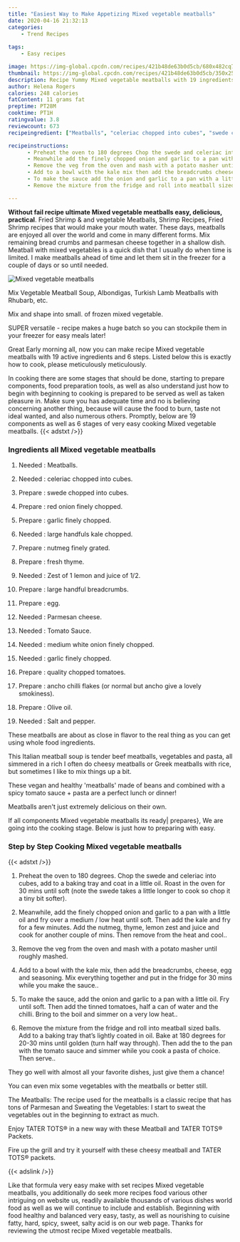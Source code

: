 ```yaml
---
title: "Easiest Way to Make Appetizing Mixed vegetable meatballs"
date: 2020-04-16 21:32:13
categories:
    - Trend Recipes
    
tags:
    - Easy recipes

image: https://img-global.cpcdn.com/recipes/421b48de63b0d5cb/680x482cq70/mixed-vegetable-meatballs-recipe-main-photo.jpg
thumbnail: https://img-global.cpcdn.com/recipes/421b48de63b0d5cb/350x250cq70/mixed-vegetable-meatballs-recipe-main-photo.jpg
description: Recipe Yummy Mixed vegetable meatballs with 19 ingredients and 6 stages of easy cooking.
author: Helena Rogers
calories: 248 calories
fatContent: 11 grams fat
preptime: PT28M
cooktime: PT1H
ratingvalue: 3.8
reviewcount: 673
recipeingredient: ["Meatballs", "celeriac chopped into cubes", "swede chopped into cubes", "red onion finely chopped", "garlic finely chopped", "large handfuls kale chopped", "nutmeg finely grated", "fresh thyme", "Zest of 1 lemon and juice of 12", "large handful breadcrumbs", "egg", "Parmesan cheese", "Tomato Sauce", "medium white onion finely chopped", "garlic finely chopped", "quality chopped tomatoes", "ancho chilli flakes or normal but ancho give a lovely smokiness", "Olive oil", "Salt and pepper"]

recipeinstructions: 
      - Preheat the oven to 180 degrees Chop the swede and celeriac into cubes add to a baking tray and coat in a little oil Roast in the oven for 30 mins until soft note the swede takes a little longer to cook so chop it a tiny bit softer 
      - Meanwhile add the finely chopped onion and garlic to a pan with a little oil and fry over a medium  low heat until soft Then add the kale and fry for a few minutes Add the nutmeg thyme lemon zest and juice and cook for another couple of mins Then remove from the heat and cool 
      - Remove the veg from the oven and mash with a potato masher until roughly mashed 
      - Add to a bowl with the kale mix then add the breadcrumbs cheese egg and seasoning Mix everything together and put in the fridge for 30 mins while you make the sauce 
      - To make the sauce add the onion and garlic to a pan with a little oil Fry until soft Then add the tinned tomatoes half a can of water and the chilli Bring to the boil and simmer on a very low heat 
      - Remove the mixture from the fridge and roll into meatball sized balls Add to a baking tray thats lightly coated in oil Bake at 180 degrees for 2030 mins until golden turn half way through Then add the to the pan with the tomato sauce and simmer while you cook a pasta of choice Then serve

---
```




**Without fail recipe ultimate Mixed vegetable meatballs easy, delicious, practical**. Fried Shrimp &amp; and vegetable Meatballs, Shrimp Recipes, Fried Shrimp recipes that would make your mouth water. These days, meatballs are enjoyed all over the world and come in many different forms. Mix remaining bread crumbs and parmesan cheese together in a shallow dish. Meatball with mixed vegetables is a quick dish that I usually do when time is limited. I make meatballs ahead of time and let them sit in the freezer for a couple of days or so until needed.


![Mixed vegetable meatballs](https://img-global.cpcdn.com/recipes/421b48de63b0d5cb/680x482cq70/mixed-vegetable-meatballs-recipe-main-photo.jpg "Mixed vegetable meatballs")



Mix Vegetable Meatball Soup, Albondigas, Turkish Lamb Meatballs with Rhubarb, etc.

Mix and shape into small. of frozen mixed vegetable.

SUPER versatile - recipe makes a huge batch so you can stockpile them in your freezer for easy meals later!


Great Early morning all, now you can make recipe Mixed vegetable meatballs with 19 active ingredients and 6 steps. Listed below this is exactly how to cook, please meticulously meticulously.

In cooking there are some stages that should be done, starting to prepare components, food preparation tools, as well as also understand just how to begin with beginning to cooking is prepared to be served as well as taken pleasure in. Make sure you has adequate time and no is believing concerning another thing, because will cause the food to burn, taste not ideal wanted, and also numerous others. Promptly, below are 19 components as well as 6 stages of very easy cooking Mixed vegetable meatballs.
{{< adstxt />}}

### Ingredients all Mixed vegetable meatballs


1. Needed  : Meatballs.

1. Needed  : celeriac chopped into cubes.

1. Prepare  : swede chopped into cubes.

1. Prepare  : red onion finely chopped.

1. Prepare  : garlic finely chopped.

1. Needed  : large handfuls kale chopped.

1. Prepare  : nutmeg finely grated.

1. Prepare  : fresh thyme.

1. Needed  : Zest of 1 lemon and juice of 1/2.

1. Prepare  : large handful breadcrumbs.

1. Prepare  : egg.

1. Needed  : Parmesan cheese.

1. Needed  : Tomato Sauce.

1. Needed  : medium white onion finely chopped.

1. Needed  : garlic finely chopped.

1. Prepare  : quality chopped tomatoes.

1. Prepare  : ancho chilli flakes (or normal but ancho give a lovely smokiness).

1. Prepare  : Olive oil.

1. Needed  : Salt and pepper.


These meatballs are about as close in flavor to the real thing as you can get using whole food ingredients.

This Italian meatball soup is tender beef meatballs, vegetables and pasta, all simmered in a rich I often do cheesy meatballs or Greek meatballs with rice, but sometimes I like to mix things up a bit.

These vegan and healthy &#39;meatballs&#39; made of beans and combined with a spicy tomato sauce + pasta are a perfect lunch or dinner!

Meatballs aren&#39;t just extremely delicious on their own.


If all components Mixed vegetable meatballs its ready| prepares}, We are going into the cooking stage. Below is just how to preparing with easy.

### Step by Step Cooking Mixed vegetable meatballs

{{< adstxt />}}


1. Preheat the oven to 180 degrees. Chop the swede and celeriac into cubes, add to a baking tray and coat in a little oil. Roast in the oven for 30 mins until soft (note the swede takes a little longer to cook so chop it a tiny bit softer).



1. Meanwhile, add the finely chopped onion and garlic to a pan with a little oil and fry over a medium / low heat until soft. Then add the kale and fry for a few minutes. Add the nutmeg, thyme, lemon zest and juice and cook for another couple of mins. Then remove from the heat and cool..



1. Remove the veg from the oven and mash with a potato masher until roughly mashed.



1. Add to a bowl with the kale mix, then add the breadcrumbs, cheese, egg and seasoning. Mix everything together and put in the fridge for 30 mins while you make the sauce..



1. To make the sauce, add the onion and garlic to a pan with a little oil. Fry until soft. Then add the tinned tomatoes, half a can of water and the chilli. Bring to the boil and simmer on a very low heat..



1. Remove the mixture from the fridge and roll into meatball sized balls. Add to a baking tray that’s lightly coated in oil. Bake at 180 degrees for 20-30 mins until golden (turn half way through). Then add the to the pan with the tomato sauce and simmer while you cook a pasta of choice. Then serve..




They go well with almost all your favorite dishes, just give them a chance!

You can even mix some vegetables with the meatballs or better still.

The Meatballs: The recipe used for the meatballs is a classic recipe that has tons of Parmesan and Sweating the Vegetables: I start to sweat the vegetables out in the beginning to extract as much.

Enjoy TATER TOTS® in a new way with these Meatball and TATER TOTS® Packets.

Fire up the grill and try it yourself with these cheesy meatball and TATER TOTS® packets.


{{< adslink />}}

Like that formula very easy make with set recipes Mixed vegetable meatballs, you additionally do seek more recipes food various other intriguing on website us, readily available thousands of various dishes world food as well as we will continue to include and establish. Beginning with food healthy and balanced very easy, tasty, as well as nourishing to cuisine fatty, hard, spicy, sweet, salty acid is on our web page. Thanks for reviewing the utmost recipe Mixed vegetable meatballs.
